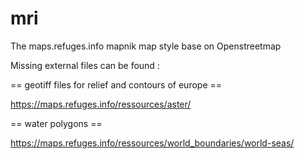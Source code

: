 # mri
The maps.refuges.info mapnik map style base on Openstreetmap

Missing external files can be found :

== geotiff files for relief and contours of europe ==

https://maps.refuges.info/ressources/aster/


== water polygons ==

https://maps.refuges.info/ressources/world_boundaries/world-seas/